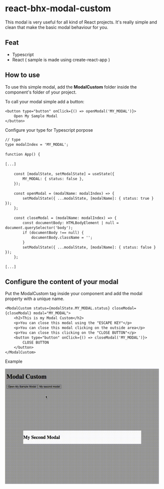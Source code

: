 # react-bhx-modal-custom

This modal is very useful for all kind of React projects. It's really simple and clean that make the basic modal behaviour for you.

## Feat

- Typescript
- React ( sample is made using create-react-app )

## How to use

To use this simple modal, add the **ModalCustom** folder inside the component's folder of your project.

To call your modal simple add a button:

```tsx
<button type="button" onClick={() => openModal('MY_MODAL')}>
	Open My Sample Modal
</button>
```

Configure your type for Typescript porpose

```tsx
// type
type modalIndex = 'MY_MODAL';

function App() {

[...]

	const [modalState, setModalState] = useState({
		MY_MODAL: { status: false },
	});

	const openModal = (modalName: modalIndex) => {
		setModalState({ ...modalState, [modalName]: { status: true } });
	};

	const closeModal = (modalName: modalIndex) => {
		const documentBody: HTMLBodyElement | null = document.querySelector('body');
		if (documentBody !== null) {
			documentBody.className = '';
		}
		setModalState({ ...modalState, [modalName]: { status: false } });
	};
	
[...]
```

## Configure the content of your modal

Put the ModalCustom tag inside your component and add the modal property with a unique name.

```tsx
<ModalCustom status={modalState.MY_MODAL.status} closeModal={closeModal} modal="MY_MODAL">
	<h2>This is my Modal Custom</h2>
	<p>You can close this modal using the "ESCAPE KEY"</p>
	<p>You can close this modal clicking on the outside area</p>
	<p>You can close this clicking on the "CLOSE BUTTON"</p>
	<button type="button" onClick={() => closeModal('MY_MODAL')}>
		CLOSE BUTTON
	</button>
</ModalCustom>
```

Example

![custom-modal.gif](react-bhx-modal-custom%20b57a599b545341df9c7560db5f9d3354/custom-modal.gif)